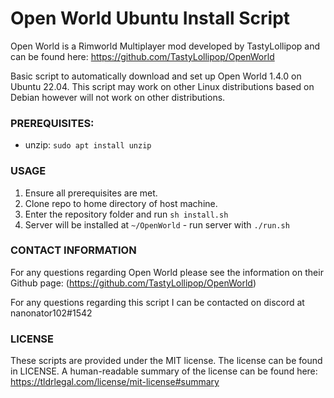 # Open World Ubuntu Install Script

Open World is a Rimworld Multiplayer mod developed by TastyLollipop and can be found here: https://github.com/TastyLollipop/OpenWorld

Basic script to automatically download and set up Open World 1.4.0 on Ubuntu 22.04. This script may work on other Linux distributions based on Debian however will not work on other distributions.

### PREREQUISITES:
* unzip: `sudo apt install unzip`

### USAGE
1. Ensure all prerequisites are met.
2. Clone repo to home directory of host machine.
3. Enter the repository folder and run `sh install.sh`
4. Server will be installed at `~/OpenWorld` - run server with `./run.sh`


### CONTACT INFORMATION

For any questions regarding Open World please see the information on their Github page: (https://github.com/TastyLollipop/OpenWorld)

For any questions regarding this script I can be contacted on discord at nanonator102#1542

### LICENSE

These scripts are provided under the MIT license. The license can be found in LICENSE. A human-readable summary of the license can be found here: https://tldrlegal.com/license/mit-license#summary
